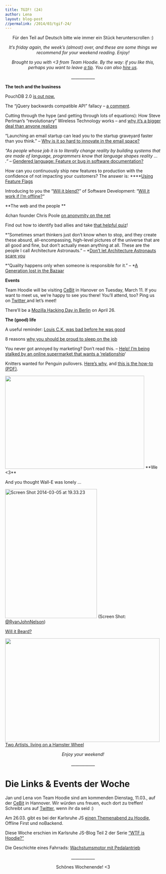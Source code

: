 ```yaml
---
title: TGIF! (24)
author: Lena
layout: blog-post
//permalink: /2014/03/tgif-24/
---
```

<p style="text-align: center;">
  Für den Teil auf Deutsch bitte wie immer ein Stück herunterscrollen :)
</p>

<p style="text-align: center;">
  <em>It’s friday again, the week’s (almost) over, and these are some things we recommend for your weekend reading. Enjoy!</em>
</p>

<p style="text-align: center;">
  <em>Brought to you with <3 from Team Hoodie. By the way: if you like this, perhaps you want to leave <a title="“Leave" href="https://www.gratipay.com/hoodiehq/"">a tip</a>. You can also <a href="http://neighbourhood.ie">hire us</a>.</em>
</p>

<p style="text-align: center;">
  ____________
</p>

**The tech and the business**

PouchDB 2.0 [is out now.][1]

The &#8220;jQuery backwards compatible API&#8221; fallacy – [a comment][2].

Cutting through the hype (and getting through lots of equations): How Steve Perlman&#8217;s &#8220;revolutionary&#8221; Wireless Technology works &#8211; and [why it&#8217;s a bigger deal than anyone realizes][3]

<p dir="ltr">
  &#8220;Launching an email startup can lead you to the startup graveyard faster than you think.&#8221; – <a href="http://blog.frontapp.com/why-is-it-so-hard-to-innovate-in-the-e-mail-space/">Why is it so hard to innovate in the email space?</a>
</p>

<p dir="ltr">
  <em>&#8220;As people whose job it is to literally change reality by building systems that are made of language, programmers know that language shapes reality … .&#8221;</em> – <a href="http://modelviewculture.com/pieces/gendered-language-feature-or-bug-in-software-documentation">Gendered language: Feature or bug in software documentation? <!--more--></a>
</p>

How can you continuously ship new features to production with the confidence of not impacting your customers? The answer is: ****[Using Feature Flags][4]

<p dir="ltr">
  Introducing to you the &#8220;<a href="https://www.youtube.com/user/Blendtec">Will it blend?</a>&#8221; of Software Development: &#8220;<a href="http://jacobsondergaard.com/blog/will-it-work-if-i-am-offline/">Will it work if I&#8217;m offline?</a>&#8220;
</p>

**The web and the people
**

4chan founder Chris Poole [on anonymity on the net][5]

Find out how to identify bad allies and take [that helpful quiz][6]!

*&#8220;Sometimes smart thinkers just don&#8217;t know when to stop, and they create these absurd, all-encompassing, high-level pictures of the universe that are all good and fine, but don&#8217;t actually mean anything at all. These are the people I call Architecture Astronauts.&#8221; – *[Don&#8217;t let Architecture Astronauts scare you][7]

*&#8220;Quality happens only when someone is responsible for it.&#8221; – *[A Generation lost in the Bazaar][8]

**Events**

Team Hoodie will be visiting [CeBit][9] in Hanover on Tuesday, March 11. If you want to meet us, we&#8217;re happy to see you there! You&#8217;ll attend, too? Ping us on [Twitter ][10]and let&#8217;s meet!

There&#8217;ll be a [Mozilla Hacking Day in Berlin][11] on April 26.

**The (good) life**

A useful reminder: [Louis C.K. was bad before he was good][12]

8 reasons [why you should be proud to sleep on the job][13]

<p itemprop="name headline  ">
  You never got annoyed by marketing? Don&#8217;t read this. – <a href="http://www.theguardian.com/commentisfree/2014/mar/05/help-stalked-by-online-supermarket-wants-relationship?CMP=twt_gu">Help! I&#8217;m being stalked by an online supermarket that wants a &#8216;relationship</a>&#8216;
</p>

Knitters wanted for Penguin pullovers. [Here&#8217;s why][14], and [this is the how-to (PDF)][15].

<img class="alignnone" alt="" src="http://24.media.tumblr.com/8c51efe366c51e02ca60883fd335b0c0/tumblr_n20l22Kfpr1spmdhyo1_500.jpg" width="450" height="300" />
**We <3**

And you thought Wall-E was lonely …

[<img class="alignnone size-full wp-image-1257" alt="Screen Shot 2014-03-05 at 19.33.23" src="/dist/blog/2014/03/Screen-Shot-2014-03-05-at-19.33.23.png" width="297" height="416" />][16] (Screen Shot: [@RyanJohnNelson][16])



[Will it Beard?][17]

[<img class="alignnone" alt="" src="http://31.media.tumblr.com/74669775b3f2a2ed6f2284b1b55db474/tumblr_n1ktaq6eE61tras7oo1_500.jpg" width="500" height="334" />][17]
[Two Artists, living on a Hamster Wheel][18]



<p style="text-align: center;">
  <em>Enjoy your weekend!</em>
</p>

<p style="text-align: center;">
  ____________
</p>

# Die Links & Events der Woche

Jan und Lena von Team Hoodie sind am kommenden Dienstag, 11.03., auf der [CeBit][9] in Hannover. Wir würden uns freuen, euch dort zu treffen! Schreibt uns auf [Twitter][10], wenn ihr da seid :)

Am 26.03. gibt es bei der Karlsruhe JS [einen Themenabend zu Hoodie][19], Offline First und noBackend.

Diese Woche erschien im Karlsruhe JS-Blog Teil 2 der Serie [&#8220;WTF is Hoodie?&#8221;][20]

Die Geschichte eines Fahrrads: [Wachstumsmotor mit Pedalantrieb][21]

<p style="text-align: center;">
  ____________
</p>

<p style="text-align: center;">
  Schönes Wochenende! <3
</p>

 [1]: http://calvinmetcalf.com/post/78223352156/pouchdb-2-0-0
 [2]: https://gist.github.com/cowboy/9281390#comment-1182635
 [3]: http://akbars.net/how-steve-perlmans-revolutionary-wireless-technology-works-and-why-its-a-bigger-deal-than-anyone-realizes.html
 [4]: http://blog.travis-ci.com/2014-03-04-use-feature-flags-to-ship-changes-with-confidence/?utm_content=buffere0a37&utm_medium=social&utm_source=twitter.com&utm_campaign=buffer
 [5]: http://chrishateswriting.com/post/76431353368/the-anonymity-i-know
 [6]: http://juliepagano.com/blog/2014/02/26/bad-ally-quiz/
 [7]: http://www.joelonsoftware.com/articles/fog0000000018.html
 [8]: https://queue.acm.org/detail.cfm?id=2349257
 [9]: http://www.cebit.de/home
 [10]: http://twitter.com/hoodiehq
 [11]: http://www.meetup.com/Berlin-Mozilla-Meetup/events/168814182/
 [12]: http://calnewport.com/blog/2014/02/26/a-useful-reminder-louis-c-k-was-bad-before-he-was-good/
 [13]: http://www.washingtonpost.com/blogs/innovations/wp/2014/03/05/why-you-should-be-proud-to-sleep-on-the-job/
 [14]: http://www.abc.net.au/local/audio/2014/03/05/3957423.htm
 [15]: http://penguinfoundation.org.au/assets/Wildlife-rehabilitation/penguin-jumper-pattern-2014.pdf
 [16]: https://twitter.com/RyanJohnNelson/status/440468932479033345/photo/1
 [17]: http://willitbeard.tumblr.com/
 [18]: https://www.youtube.com/watch?v=QGP8Tu3QdBo
 [19]: http://karlsruhejs.org/post/78755039222/karlsruhejs-maerz-2014-abstracts
 [20]: http://karlsruhejs.org/post/78450478218/wtf-is-hoodie-teil-ii
 [21]: http://www.faz.net/aktuell/technik-motor/auto-verkehr/world-bicycle-relief-wachstumsmotor-mit-pedalantrieb-12815523.html
